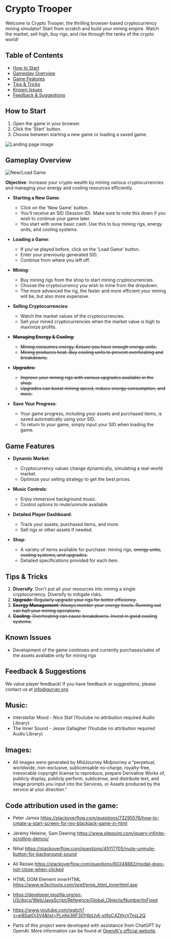 # Crypto Trooper

Welcome to Crypto Trooper, the thrilling browser-based cryptocurrency mining simulator! Start from scratch and build your mining empire. Watch the market, sell high, buy rigs, and rise through the ranks of the crypto world!

## Table of Contents

- [How to Start](#how-to-start)
- [Gameplay Overview](#gameplay-overview)
- [Game Features](#game-features)
- [Tips & Tricks](#tips--tricks)
- [Known Issues](#known-issues)
- [Feedback & Suggestions](#feedback--suggestions)

## How to Start

1. Open the game in your browser.
2. Click the 'Start' button.
3. Choose between starting a new game or loading a saved game.

![Landing page image](https://i.ibb.co/nnjJ6zg/Screenshot-2023-08-16-at-7-07-35-PM.png)

## Gameplay Overview


![New/Load Game](https://github.com/djmotor90/Crypto-Hooper/assets/98438389/46058fc4-807d-4d3c-bf07-f5a6fc36febb)

**Objective**: Increase your crypto wealth by mining various cryptocurrencies and managing your energy and cooling resources efficiently.

- **Starting a New Game**:
  - Click on the 'New Game' button.
  - You'll receive an SID (Session ID). Make sure to note this down if you wish to continue your game later.
  - You start with some basic cash. Use this to buy mining rigs, energy units, and cooling systems.
   
- **Loading a Game**:
  - If you've played before, click on the 'Load Game' button.
  - Enter your previously generated SID.
  - Continue from where you left off.

- **Mining**:
  - Buy mining rigs from the shop to start mining cryptocurrencies.
  - Choose the cryptocurrency you wish to mine from the dropdown.
  - The more advanced the rig, the faster and more efficient your mining will be, but also more expensive.

- **Selling Cryptocurrencies**:
  - Watch the market values of the cryptocurrencies.
  - Sell your mined cryptocurrencies when the market value is high to maximize profits.
   
- ~~**Managing Energy & Cooling**:~~
  - ~~Mining consumes energy. Ensure you have enough energy units.~~
  - ~~Mining produces heat. Buy cooling units to prevent overheating and breakdowns.~~

- ~~**Upgrades**:~~
  - ~~Improve your mining rigs with various upgrades available in the shop.~~
  - ~~Upgrades can boost mining speed, reduce energy consumption, and more.~~

- **Save Your Progress**:
  - Your game progress, including your assets and purchased items, is saved automatically using your SID.
  - To return to your game, simply input your SID when loading the game.

## Game Features

- **Dynamic Market**:
  - Cryptocurrency values change dynamically, simulating a real-world market.
  - Optimize your selling strategy to get the best prices.

- **Music Controls**:
  - Enjoy immersive background music.
  - Control options to mute/unmute available.

- **Detailed Player Dashboard**:
  - Track your assets, purchased items, and more.
  - Sell rigs or other assets if needed.

- **Shop**:
  - A variety of items available for purchase: mining rigs, ~~energy units, cooling systems, and upgrades.~~
  - Detailed specifications provided for each item.


## Tips & Tricks

1. **Diversify**: Don't put all your resources into mining a single cryptocurrency. Diversify to mitigate risks.
2. ~~**Upgrade**: Regularly upgrade your rigs for better efficiency.~~
3. ~~**Energy Management**: Always monitor your energy levels. Running out can halt your mining operations.~~
4. ~~**Cooling**: Overheating can cause breakdowns. Invest in good cooling systems.~~

## Known Issues

- Development of the game continues and currently purchases/sales of the assets available only for mining rigs

## Feedback & Suggestions

We value player feedback! If you have feedback or suggestions, please contact us at [info@gurver.org](mailto:info.gurver.org).


## Music: 
- Interstellar Mood - Nico Staf (Youtube no attribution required Audio Library)
- The Inner Sound - Jesse Gallagher (Youtube no attribution required Audio Library)

## Images:
- All images were generated by MIdJourney
Midjourney a “perpetual, worldwide, non-exclusive, sublicensable no-charge, royalty-free, irrevocable copyright license to reproduce, prepare Derivative Works of, publicly display, publicly perform, sublicense, and distribute text, and image prompts you input into the Services, or Assets produced by the service at your direction.”

## Code attribution used in the game:
- Peter James https://stackoverflow.com/questions/73295576/how-to-create-a-start-screen-for-my-blackjack-game-in-html

- Jérémy Heleine, Sam Deering https://www.sitepoint.com/jquery-infinite-scrolling-demos/

- Nihal https://stackoverflow.com/questions/45117705/mute-unmute-button-for-background-sound

- Ali Rezaie https://stackoverflow.com/questions/60248882/modal-does-not-close-when-clicked

- HTML DOM Element innerHTML https://www.w3schools.com/jsref/prop_html_innerhtml.asp

- https://developer.mozilla.org/en-US/docs/Web/JavaScript/Reference/Global_Objects/Number/toFixed

- https://www.youtube.com/watch?v=ej8SatOj3V4&list=PLnKe36F30Y4bLhA-st9sC4ZthyV7nsL2Q

- Parts of this project were developed with assistance from ChatGPT by OpenAI. More information can be found at [OpenAI's official website](https://www.openai.com/).


